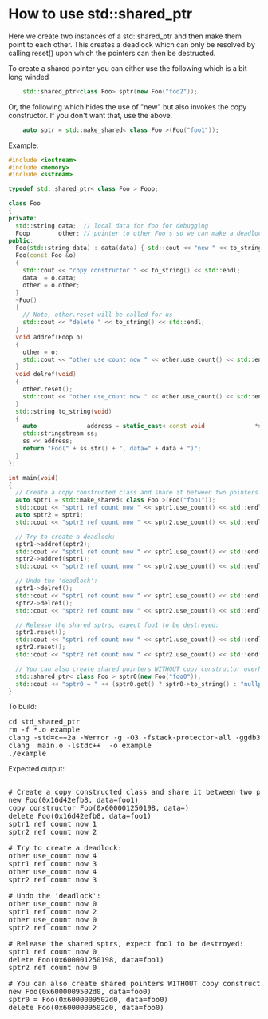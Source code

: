 How to use std::shared_ptr
==========================

Here we create two instances of a std::shared_ptr and then make them point to
each other. This creates a deadlock which can only be resolved by calling
reset() upon which the pointers can then be destructed.

To create a shared pointer you can either use the following which is a bit
long winded
```C++
    std::shared_ptr<class Foo> sptr(new Foo("foo2"));
```
Or, the following which hides the use of "new" but also invokes the copy
constructor. If you don't want that, use the above.
```C++
    auto sptr = std::make_shared< class Foo >(Foo("foo1"));
```
Example:
```C++
#include <iostream>
#include <memory>
#include <sstream>

typedef std::shared_ptr< class Foo > Foop;

class Foo
{
private:
  std::string data;  // local data for foo for debugging
  Foop        other; // pointer to other Foo's so we can make a deadlock
public:
  Foo(std::string data) : data(data) { std::cout << "new " << to_string() << std::endl; }
  Foo(const Foo &o)
  {
    std::cout << "copy constructor " << to_string() << std::endl;
    data  = o.data;
    other = o.other;
  }
  ~Foo()
  {
    // Note, other.reset will be called for us
    std::cout << "delete " << to_string() << std::endl;
  }
  void addref(Foop o)
  {
    other = o;
    std::cout << "other use_count now " << other.use_count() << std::endl;
  }
  void delref(void)
  {
    other.reset();
    std::cout << "other use_count now " << other.use_count() << std::endl;
  }
  std::string to_string(void)
  {
    auto              address = static_cast< const void              *>(this);
    std::stringstream ss;
    ss << address;
    return "Foo(" + ss.str() + ", data=" + data + ")";
  }
};

int main(void)
{
  // Create a copy constructed class and share it between two pointers:
  auto sptr1 = std::make_shared< class Foo >(Foo("foo1"));
  std::cout << "sptr1 ref count now " << sptr1.use_count() << std::endl;
  auto sptr2 = sptr1;
  std::cout << "sptr2 ref count now " << sptr2.use_count() << std::endl;

  // Try to create a deadlock:
  sptr1->addref(sptr2);
  std::cout << "sptr1 ref count now " << sptr1.use_count() << std::endl;
  sptr2->addref(sptr1);
  std::cout << "sptr2 ref count now " << sptr2.use_count() << std::endl;

  // Undo the 'deadlock':
  sptr1->delref();
  std::cout << "sptr1 ref count now " << sptr1.use_count() << std::endl;
  sptr2->delref();
  std::cout << "sptr2 ref count now " << sptr2.use_count() << std::endl;

  // Release the shared sptrs, expect foo1 to be destroyed:
  sptr1.reset();
  std::cout << "sptr1 ref count now " << sptr1.use_count() << std::endl;
  sptr2.reset();
  std::cout << "sptr2 ref count now " << sptr2.use_count() << std::endl;

  // You can also create shared pointers WITHOUT copy constructor overhead
  std::shared_ptr< class Foo > sptr0(new Foo("foo0"));
  std::cout << "sptr0 = " << (sptr0.get() ? sptr0->to_string() : "nullptr") << std::endl;
}
```
To build:
<pre>
cd std_shared_ptr
rm -f *.o example
clang -std=c++2a -Werror -g -O3 -fstack-protector-all -ggdb3 -Wall -c -o main.o main.cpp
clang  main.o -lstdc++  -o example
./example
</pre>
Expected output:
<pre>

# Create a copy constructed class and share it between two pointers:
new Foo(0x16d42efb8, data=foo1)
copy constructor Foo(0x600001250198, data=)
delete Foo(0x16d42efb8, data=foo1)
sptr1 ref count now 1
sptr2 ref count now 2

# Try to create a deadlock:
other use_count now 4
sptr1 ref count now 3
other use_count now 4
sptr2 ref count now 3

# Undo the 'deadlock':
other use_count now 0
sptr1 ref count now 2
other use_count now 0
sptr2 ref count now 2

# Release the shared sptrs, expect foo1 to be destroyed:
sptr1 ref count now 0
delete Foo(0x600001250198, data=foo1)
sptr2 ref count now 0

# You can also create shared pointers WITHOUT copy constructor overhead
new Foo(0x6000009502d0, data=foo0)
sptr0 = Foo(0x6000009502d0, data=foo0)
delete Foo(0x6000009502d0, data=foo0)
</pre>

